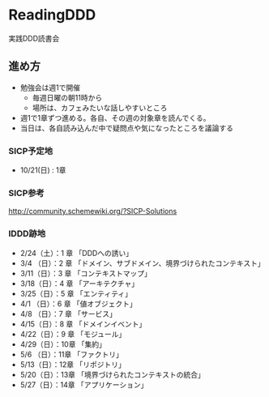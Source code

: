 # ReadingDDD
実践DDD読書会

## 進め方
* 勉強会は週1で開催
    * 毎週日曜の朝11時から
    * 場所は、カフェみたいな話しやすいところ
* 週1で1章ずつ進める。各自、その週の対象章を読んでくる。
* 当日は、各自読み込んだ中で疑問点や気になったところを議論する

### SICP予定地
  * 10/21(日) : 1章

### SICP参考
http://community.schemewiki.org/?SICP-Solutions

### IDDD跡地
  * 2/24（土）：1 章 「DDDへの誘い」
  * 3/4 （日）：2 章 「ドメイン、サブドメイン、境界づけられたコンテキスト」
  * 3/11（日）：3 章 「コンテキストマップ」
  * 3/18（日）：4 章 「アーキテクチャ」
  * 3/25（日）：5 章 「エンティティ」
  * 4/1 （日）：6 章 「値オブジェクト」
  * 4/8 （日）：7 章 「サービス」
  * 4/15（日）：8 章 「ドメインイベント」
  * 4/22（日）：9 章 「モジュール」
  * 4/29（日）：10章 「集約」
  * 5/6 （日）：11章 「ファクトリ」
  * 5/13（日）：12章 「リポジトリ」
  * 5/20（日）：13章 「境界づけられたコンテキストの統合」
  * 5/27（日）：14章 「アプリケーション」
